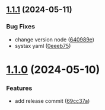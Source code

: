 ## [1.1.1](https://github.com/000EZE000/sst-prisma-example-api/compare/v1.1.0...v1.1.1) (2024-05-11)


### Bug Fixes

* change version node ([640989e](https://github.com/000EZE000/sst-prisma-example-api/commit/640989e3d28388de9af5a7a844dee41029fe09f9))
* systax yaml ([0eeeb75](https://github.com/000EZE000/sst-prisma-example-api/commit/0eeeb755946231b824ecadb375695d4de334b4ba))

# [1.1.0](https://github.com/000EZE000/sst-prisma-example-api/compare/v1.0.0...v1.1.0) (2024-05-10)


### Features

* add release commit ([69cc37a](https://github.com/000EZE000/sst-prisma-example-api/commit/69cc37ab926b9e01e6ff4984284bdd67e1311cfc))
